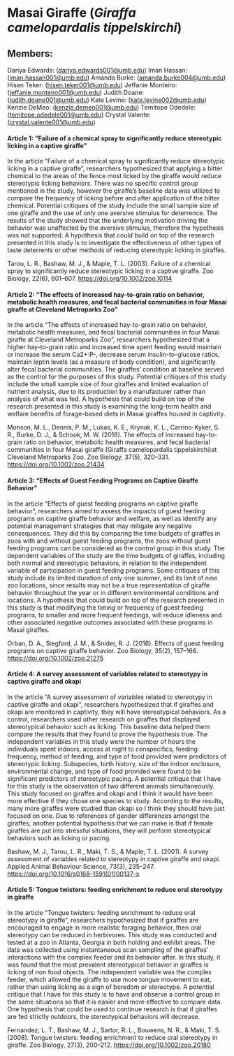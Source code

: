 # Masai Giraffe (_Giraffa camelopardalis tippelskirchi_)
## Members: 
Dariya Edwards: (dariya.edwards001@umb.edu)
Iman Hassan: (iman.hassan001@umb.edu)
Amanda Burke: (amanda.burke004@umb.edu)
Hisen Teker: (hisen.teker001@umb.edu)
Jeffanie Monteiro: (jeffanie.monteiro001@umb.edu)
Judith Doane: (judith.doane001@umb.edu)
Kate Levine: (kate.levine002@umb.edu)
Kenzie DeMeo: (kenzie.demeo001@umb.edu)
Temitope Odedele: (temitope.odedele001@umb.edu)
Crystal Valente: (crystal.valente001@umb.edu)

#### Article 1: “Failure of a chemical spray to significantly reduce stereotypic licking in a captive giraffe” 
	
In the article “Failure of a chemical spray to significantly reduce stereotypic licking in a captive giraffe”, researchers hypothesized that applying a bitter chemical to the areas of the fence most licked by the giraffe would reduce stereotypic licking behaviors. There was no specific control group mentioned in the study, however the giraffe’s baseline data was utilized to compare the frequency of licking before and after application of the bitter chemical. Potential critiques of the study include the small sample size of one giraffe and the use of only one aversive stimulus for deterrence. The results of the study showed that the underlying motivation driving the behavior was unaffected by the aversive stimulus, therefore the hypothesis was not supported. A hypothesis that could build on top of the research presented in this study is to investigate the effectiveness of other types of taste deterrents or other methods of reducing stereotypic licking in giraffes. 

Tarou, L. R., Bashaw, M. J., & Maple, T. L. (2003). Failure of a chemical spray to significantly reduce stereotypic licking in a captive giraffe. Zoo Biology, 22(6), 601–607. https://doi.org/10.1002/zoo.10114

#### Article 2: “The effects of increased hay-to-grain ratio on behavior, metabolic health measures, and fecal bacterial communities in four Masai giraffe at Cleveland Metroparks Zoo”

In the article “The effects of increased hay-to-grain ratio on behavior, metabolic health measures, and fecal bacterial communities in four Masai giraffe at Cleveland Metroparks Zoo”, researchers hypothesized that a higher hay-to-grain ratio and increased time spent feeding would maintain or increase the serum Ca2+:P-, decrease serum insulin-to-glucose ratios, maintain leptin levels (as a measure of body condition), and significantly alter fecal bacterial communities. The giraffes’ condition at baseline served as the control for the purposes of this study. Potential critiques of this study include the small sample size of four giraffes and limited evaluation of nutrient analysis, due to its production by a manufacturer rather than analysis of what was fed. A hypothesis that could build on top of the research presented in this study is examining the long-term health and welfare benefits of forage-based diets in Masai giraffes housed in captivity.

Monson, M. L., Dennis, P. M., Lukas, K. E., Krynak, K. L., Carrino-Kyker, S. R., Burke, D. J., & Schook, M. W. (2018). The effects of increased hay-to-grain ratio on behavior, metabolic health measures, and fecal bacterial communities in four Masai giraffe (Giraffa camelopardalis tippelskirchi)at Cleveland Metroparks Zoo. Zoo Biology, 37(5), 320–331. https://doi.org/10.1002/zoo.21434

#### Article 3: “Effects of Guest Feeding Programs on Captive Giraffe Behavior” 
	
In the article “Effects of guest feeding programs on captive giraffe behavior”, researchers aimed to assess the impacts of guest feeding programs on captive giraffe behavior and welfare, as well as identify any potential management strategies that may mitigate any negative consequences. They did this by comparing the time budgets of giraffes in zoos with and without guest feeding programs, the zoos without guest feeding programs can be considered as the control group in this study. The dependent variables of the study are the time budgets of giraffes, including both normal and stereotypic behaviors, in relation to the independent variable of participation in guest feeding programs. Some critiques of this study include its limited duration of only one summer, and its limit of nine zoo locations, since results may not be a true representation of giraffe behavior throughout the year or in different environmental conditions and locations. A hypothesis that could build on top of the research presented in this study is that modifying the timing or frequency of guest feeding programs, to smaller and more frequent feedings, will reduce idleness and other associated negative outcomes associated with these programs in Masai giraffes.  

Orban, D. A., Siegford, J. M., & Snider, R. J. (2016). Effects of guest feeding programs on captive giraffe behavior. Zoo Biology, 35(2), 157–166. https://doi.org/10.1002/zoo.21275

#### Article 4: A survey assessment of variables related to stereotypy in captive giraffe and okapi

In the article “A survey assessment of variables related to stereotypy in captive giraffe and okapi”, researchers hypothesized that if giraffes and okapi are monitored in captivity, they will have stereotypical behaviors. As a control, researchers used other research on giraffes that displayed stereotypical behavior such as licking. This baseline data helped them compare the results that they found to prove the hypothesis true. The independent variables in this study were the number of hours the individuals spent indoors, access at night to conspecifics, feeding frequency, method of feeding, and type of food provided were predictors of stereotypic licking. Subspecies, birth history, size of the indoor enclosure, environmental change, and type of food provided were found to be significant predictors of stereotypic pacing. A potential critique that I have for this study is the observation of two different animals simultaneously. This study focused on giraffes and okapi and I think it would have been more effective if they chose one species to study. According to the results, many more giraffes were studied than okapi so I think they should have just focused on one. Due to references of gender differences amongst the giraffes, another potential hypothesis that we can make is that if female giraffes are put into stressful situations, they will perform stereotypical behaviors such as licking or pacing.

Bashaw, M. J., Tarou, L. R., Maki, T. S., & Maple, T. L. (2001). A survey assessment of variables related to stereotypy in captive giraffe and okapi. Applied Animal Behaviour Science, 73(3), 235–247. https://doi.org/10.1016/s0168-1591(01)00137-x

#### Article 5: Tongue twisters: feeding enrichment to reduce oral stereotypy in giraffe

In the article “Tongue twisters: feeding enrichment to reduce oral stereotypy in giraffe”, researchers hypothesized that if giraffes are encouraged to engage in more realistic foraging behavior, then oral stereotypy can be reduced in herbivores. This study was conducted and tested at a zoo in Atlanta, Georgia in both holding and exhibit areas. The data was collected using instantaneous scan sampling of the giraffes’ interactions with the complex feeder and its behavior after. In this study, it was found that the most prevalent stereotypical behavior in giraffes is licking of non food objects. The independent variable was the complex feeder, which allowed the giraffe to use more tongue movement to eat, rather than using licking as a sign of boredom or stereotype. A potential critique that I have for this study is to have and observe a control group in the same situations so that it is easier and more effective to compare data. One hypothesis that could be used to continue research is that if giraffes are fed strictly outdoors, the stereotypical behaviors will decrease.

Fernandez, L. T., Bashaw, M. J., Sartor, R. L., Bouwens, N. R., & Maki, T. S. (2008). Tongue twisters: feeding enrichment to reduce oral stereotypy in giraffe. Zoo Biology, 27(3), 200–212. https://doi.org/10.1002/zoo.20180
